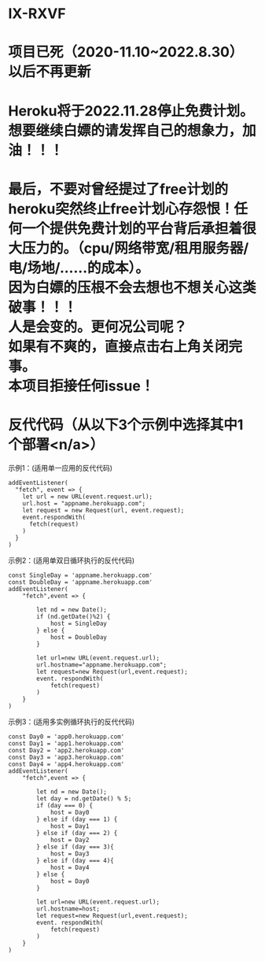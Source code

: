 # IX-RXVF

# 项目已死（2020-11.10~2022.8.30）以后不再更新

# Heroku将于2022.11.28停止免费计划。想要继续白嫖的请发挥自己的想象力，加油！！！

# 最后，不要对曾经提过了free计划的heroku突然终止free计划心存怨恨！任何一个提供免费计划的平台背后承担着很大压力的。（cpu/网络带宽/租用服务器/电/场地/......的成本）。</br>因为白嫖的压根不会去想也不想关心这类破事！！！</br>人是会变的。更何况公司呢？</br>如果有不爽的，直接点击右上角关闭完事。</br>本项目拒接任何issue！

# 反代代码（从以下3个示例中选择其中1个部署<n/a>）

示例1：(适用单一应用的反代代码)
```
addEventListener(
  "fetch", event => {
    let url = new URL(event.request.url);
    url.host = "appname.herokuapp.com";
    let request = new Request(url, event.request);
    event.respondWith(
      fetch(request)
    )
  }
)
```

示例2：(适用单双日循环执行的反代代码)
```
const SingleDay = 'appname.herokuapp.com'
const DoubleDay = 'appname.herokuapp.com'
addEventListener(
    "fetch",event => {
    
        let nd = new Date();
        if (nd.getDate()%2) {
            host = SingleDay
        } else {
            host = DoubleDay
        }
        
        let url=new URL(event.request.url);
        url.hostname="appname.herokuapp.com";
        let request=new Request(url,event.request);
        event. respondWith(
            fetch(request)
        )
    }
)
```

示例3：(适用多实例循环执行的反代代码)
```
const Day0 = 'app0.herokuapp.com'
const Day1 = 'app1.herokuapp.com'
const Day2 = 'app2.herokuapp.com'
const Day3 = 'app3.herokuapp.com'
const Day4 = 'app4.herokuapp.com'
addEventListener(
    "fetch",event => {
    
        let nd = new Date();
        let day = nd.getDate() % 5;
        if (day === 0) {
            host = Day0
        } else if (day === 1) {
            host = Day1
        } else if (day === 2) {
            host = Day2
        } else if (day === 3){
            host = Day3
        } else if (day === 4){
            host = Day4
        } else {
            host = Day0
        }
        
        let url=new URL(event.request.url);
        url.hostname=host;
        let request=new Request(url,event.request);
        event. respondWith(
            fetch(request)
        )
    }
)
```
